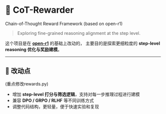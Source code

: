 # 🧠 CoT-Rewarder

Chain-of-Thought Reward Framework (based on open-r1)

> Exploring fine-grained reasoning alignment at the step level.

这个项目是在 **[open-r1](https://github.com/huggingface/open-r1)** 的基础上改动的，
主要目的是探索更细粒度的 **step-level reasoning 优化与奖励建模**。

---

## 🚀 改动点
(重点修改rewards.py)
- 增加 **step-level 打分与筛选逻辑**，支持对每一步推理过程进行建模
- 兼容 **DPO / GRPO / RLHF** 等不同训练方式
- 调整代码结构，更轻量，便于快速实验和复现
